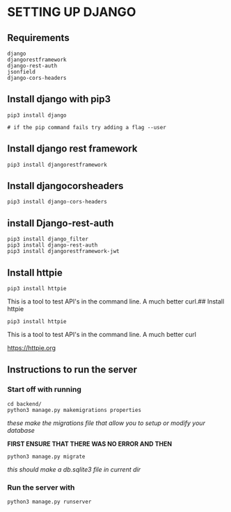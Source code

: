 # SETTING UP DJANGO

## Requirements 
```
django
djangorestframework
django-rest-auth
jsonfield
django-cors-headers
```

## Install django with pip3 

```
pip3 install django

# if the pip command fails try adding a flag --user
```

## Install django rest framework

```
pip3 install djangorestframework
```

## Install djangocorsheaders

```
pip3 install django-cors-headers
```

## install Django-rest-auth


```
pip3 install django_filter
pip3 install django-rest-auth
pip3 install djangorestframework-jwt

```


## Install httpie

```
pip3 install httpie
```
This is a tool to test API's in the command line. A much better curl.## Install httpie

```
pip3 install httpie
```
This is a tool to test API's in the command line. A much better curl

https://httpie.org

## Instructions to run the server

### Start off with running 

```
cd backend/ 
python3 manage.py makemigrations properties
```
*these make the migrations file that allow you to setup or modify your database*

**FIRST ENSURE THAT THERE WAS NO ERROR AND THEN**

```
python3 manage.py migrate
```
*this should make a db.sqlite3 file in current dir*
### Run the server with

```
python3 manage.py runserver
```

